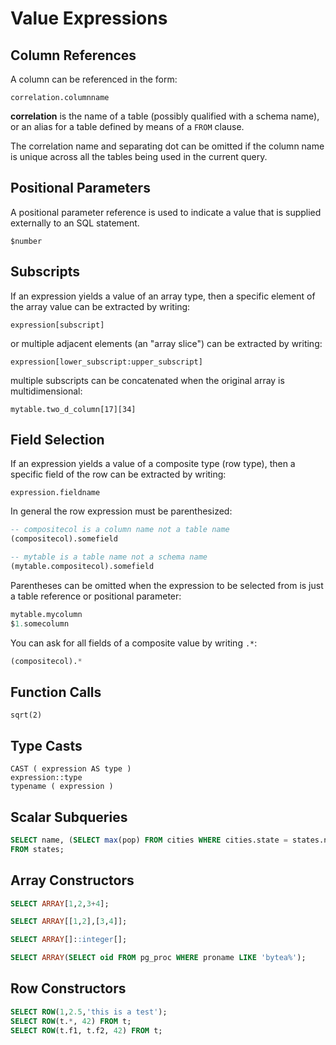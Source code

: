 # Value Expressions

## Column References

A column can be referenced in the form:

```
correlation.columnname
```

**correlation** is the name of a table (possibly qualified with a schema name), or an alias for a table defined by means of a `FROM` clause. 

The correlation name and separating dot can be omitted if the column name is unique across all the tables being used in the current query.


## Positional Parameters

A positional parameter reference is used to indicate a value that is supplied externally to an SQL statement. 

```
$number
```


## Subscripts

If an expression yields a value of an array type, then a specific element of the array value can be extracted by writing:

```
expression[subscript]
```

or multiple adjacent elements (an "array slice") can be extracted by writing:

```
expression[lower_subscript:upper_subscript]
```

multiple subscripts can be concatenated when the original array is multidimensional:

```
mytable.two_d_column[17][34]
```


## Field Selection

If an expression yields a value of a composite type (row type), then a specific field of the row can be extracted by writing:

```
expression.fieldname
```

In general the row expression must be parenthesized:

```sql
-- compositecol is a column name not a table name
(compositecol).somefield

-- mytable is a table name not a schema name
(mytable.compositecol).somefield
```

Parentheses can be omitted when the expression to be selected from is just a table reference or positional parameter:

```sql
mytable.mycolumn
$1.somecolumn
```

You can ask for all fields of a composite value by writing `.*`:

```sql
(compositecol).*
```

## Function Calls

```
sqrt(2)
```


## Type Casts

```
CAST ( expression AS type )
expression::type
typename ( expression )
```


## Scalar Subqueries

```sql
SELECT name, (SELECT max(pop) FROM cities WHERE cities.state = states.name)
FROM states;
```


## Array Constructors

```sql
SELECT ARRAY[1,2,3+4];

SELECT ARRAY[[1,2],[3,4]];

SELECT ARRAY[]::integer[];

SELECT ARRAY(SELECT oid FROM pg_proc WHERE proname LIKE 'bytea%');
```


## Row Constructors

```sql
SELECT ROW(1,2.5,'this is a test');
SELECT ROW(t.*, 42) FROM t;
SELECT ROW(t.f1, t.f2, 42) FROM t;
```
